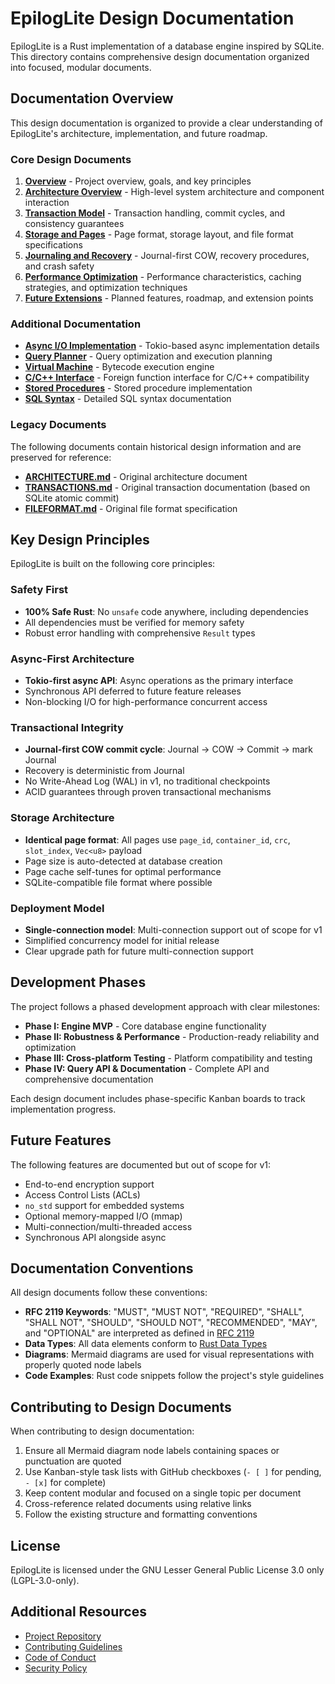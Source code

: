 # EpilogLite Design Documentation

EpilogLite is a Rust implementation of a database engine inspired by SQLite. This directory contains comprehensive design documentation organized into focused, modular documents.

## Documentation Overview

This design documentation is organized to provide a clear understanding of EpilogLite's architecture, implementation, and future roadmap.

### Core Design Documents

1. **[Overview](01_Overview.md)** - Project overview, goals, and key principles
2. **[Architecture Overview](02_Architecture_Overview.md)** - High-level system architecture and component interaction
3. **[Transaction Model](03_Transaction_Model.md)** - Transaction handling, commit cycles, and consistency guarantees
4. **[Storage and Pages](04_Storage_and_Pages.md)** - Page format, storage layout, and file format specifications
5. **[Journaling and Recovery](05_Journaling_and_Recovery.md)** - Journal-first COW, recovery procedures, and crash safety
6. **[Performance Optimization](06_Performance_Optimization.md)** - Performance characteristics, caching strategies, and optimization techniques
7. **[Future Extensions](07_Future_Extensions.md)** - Planned features, roadmap, and extension points

### Additional Documentation

- **[Async I/O Implementation](ASYNC_IO.md)** - Tokio-based async implementation details
- **[Query Planner](QUERYPLANNER.md)** - Query optimization and execution planning
- **[Virtual Machine](VIRTUALMACHINE.md)** - Bytecode execution engine
- **[C/C++ Interface](C-CPP-Interface.md)** - Foreign function interface for C/C++ compatibility
- **[Stored Procedures](STORED_PROCEDURES.md)** - Stored procedure implementation
- **[SQL Syntax](sql_syntax/)** - Detailed SQL syntax documentation

### Legacy Documents

The following documents contain historical design information and are preserved for reference:

- **[ARCHITECTURE.md](ARCHITECTURE.md)** - Original architecture document
- **[TRANSACTIONS.md](TRANSACTIONS.md)** - Original transaction documentation (based on SQLite atomic commit)
- **[FILEFORMAT.md](FILEFORMAT.md)** - Original file format specification

## Key Design Principles

EpilogLite is built on the following core principles:

### Safety First

- **100% Safe Rust**: No `unsafe` code anywhere, including dependencies
- All dependencies must be verified for memory safety
- Robust error handling with comprehensive `Result` types

### Async-First Architecture

- **Tokio-first async API**: Async operations as the primary interface
- Synchronous API deferred to future feature releases
- Non-blocking I/O for high-performance concurrent access

### Transactional Integrity

- **Journal-first COW commit cycle**: Journal → COW → Commit → mark Journal
- Recovery is deterministic from Journal
- No Write-Ahead Log (WAL) in v1, no traditional checkpoints
- ACID guarantees through proven transactional mechanisms

### Storage Architecture

- **Identical page format**: All pages use `page_id`, `container_id`, `crc`, `slot_index`, `Vec<u8>` payload
- Page size is auto-detected at database creation
- Page cache self-tunes for optimal performance
- SQLite-compatible file format where possible

### Deployment Model

- **Single-connection model**: Multi-connection support out of scope for v1
- Simplified concurrency model for initial release
- Clear upgrade path for future multi-connection support

## Development Phases

The project follows a phased development approach with clear milestones:

- **Phase I: Engine MVP** - Core database engine functionality
- **Phase II: Robustness & Performance** - Production-ready reliability and optimization
- **Phase III: Cross-platform Testing** - Platform compatibility and testing
- **Phase IV: Query API & Documentation** - Complete API and comprehensive documentation

Each design document includes phase-specific Kanban boards to track implementation progress.

## Future Features

The following features are documented but out of scope for v1:

- End-to-end encryption support
- Access Control Lists (ACLs)
- `no_std` support for embedded systems
- Optional memory-mapped I/O (mmap)
- Multi-connection/multi-threaded access
- Synchronous API alongside async

## Documentation Conventions

All design documents follow these conventions:

- **RFC 2119 Keywords**: "MUST", "MUST NOT", "REQUIRED", "SHALL", "SHALL NOT", "SHOULD", "SHOULD NOT", "RECOMMENDED", "MAY", and "OPTIONAL" are interpreted as defined in [RFC 2119](https://www.rfc-editor.org/info/rfc2119)
- **Data Types**: All data elements conform to [Rust Data Types](https://doc.rust-lang.org/book/ch03-02-data-types.html)
- **Diagrams**: Mermaid diagrams are used for visual representations with properly quoted node labels
- **Code Examples**: Rust code snippets follow the project's style guidelines

## Contributing to Design Documents

When contributing to design documentation:

1. Ensure all Mermaid diagram node labels containing spaces or punctuation are quoted
2. Use Kanban-style task lists with GitHub checkboxes (`- [ ]` for pending, `- [x]` for complete)
3. Keep content modular and focused on a single topic per document
4. Cross-reference related documents using relative links
5. Follow the existing structure and formatting conventions

## License

EpilogLite is licensed under the GNU Lesser General Public License 3.0 only (LGPL-3.0-only).

## Additional Resources

- [Project Repository](https://github.com/jeleniel/epiloglite)
- [Contributing Guidelines](../../CONTRIBUTING.md)
- [Code of Conduct](../../CODE_OF_CONDUCT.md)
- [Security Policy](../../SECURITY.md)
